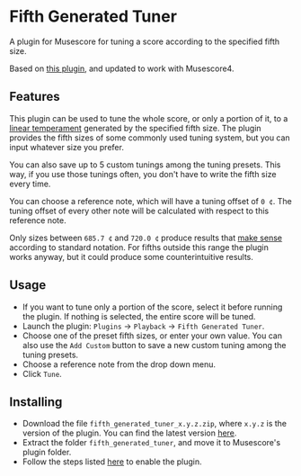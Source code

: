 # Fifth Generated Tuner
A plugin for Musescore for tuning a score according to the specified fifth size.

Based on [this plugin](https://musescore.org/en/project/fifths-based-tuning), and updated to work with Musescore4.

## Features
This plugin can be used to tune the whole score, or only a portion of it, to a [linear temperament](https://en.xen.wiki/w/Linear_temperament) generated by the specified fifth size.
The plugin provides the fifth sizes of some commonly used tuning system, but you can input whatever size you prefer.

You can also save up to 5 custom tunings among the tuning presets.  This way, if you use those tunings often, you don't have to write the fifth size every time.

You can choose a reference note, which will have a tuning offset of `0 ¢`.  The tuning offset of every other note will be calculated with respect to this reference note.

Only sizes between `685.7 ¢` and `720.0 ¢` produce results that [make sense](https://en.xen.wiki/w/Diatonic_range) according to standard notation.
For fifths outside this range the plugin works anyway, but it could produce some counterintuitive results.

## Usage
- If you want to tune only a portion of the score, select it before running the plugin. If nothing is selected, the entire score will be tuned.
- Launch the plugin: `Plugins` → `Playback` → `Fifth Generated Tuner`.
- Choose one of the preset fifth sizes, or enter your own value.  You can also use the `Add Custom` button to save a new custom tuning among the tuning presets.
- Choose a reference note from the drop down menu.
- Click `Tune`.

## Installing
- Download the file `fifth_generated_tuner_x.y.z.zip`, where <code>x.y.z</code> is the version of the plugin.  You can find the latest version [here](https://github.com/looptailG/musescore-fifth-generated-tuner/releases/latest).
- Extract the folder `fifth_generated_tuner`, and move it to Musescore's plugin folder.
- Follow the steps listed [here](https://musescore.org/en/handbook/4/plugins#enable-disable) to enable the plugin.
